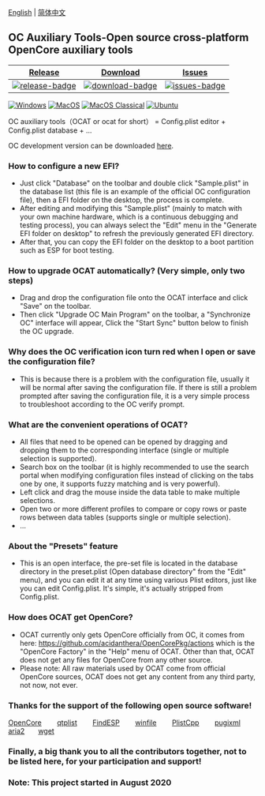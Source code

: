 [English](https://github.com/ic005k/QtOpenCoreConfig/blob/master/READMe.md) | [简体中文](https://github.com/ic005k/QtOpenCoreConfig/blob/master/READMe-cn.md)
## OC Auxiliary Tools-Open source cross-platform OpenCore auxiliary tools


| [Release][release-link]|[Download][download-link]|[Issues][issues-link]|
|-----------------|-----------------|-----------------|
|[![release-badge](https://img.shields.io/github/release/ic005k/QtOpenCoreConfig.svg?style=flat-square "Release status")](https://github.com/ic005k/QtOpenCoreConfig/releases "Release status") | [![download-badge](https://img.shields.io/github/downloads/ic005k/QtOpenCoreConfig/total.svg?style=flat-square "Download status")](https://github.com/ic005k/QtOpenCoreConfig/releases/latest "Download status")|[![issues-badge](https://img.shields.io/badge/github-issues-red.svg?maxAge=60 "Issues")](https://github.com/ic005k/QtOpenCoreConfig/issues "Issues")|

[![Windows](https://github.com/ic005k/QtOpenCoreConfig/actions/workflows/windows.yml/badge.svg)](https://github.com/ic005k/QtOpenCoreConfig/actions/workflows/windows.yml)      [![MacOS](https://github.com/ic005k/QtOpenCoreConfig/actions/workflows/macos.yml/badge.svg)](https://github.com/ic005k/QtOpenCoreConfig/actions/workflows/macos.yml)       [![MacOS Classical](https://github.com/ic005k/QtOpenCoreConfig/actions/workflows/macos1012.yml/badge.svg)](https://github.com/ic005k/QtOpenCoreConfig/actions/workflows/macos1012.yml)  [![Ubuntu](https://github.com/ic005k/QtOpenCoreConfig/actions/workflows/ubuntu.yml/badge.svg)](https://github.com/ic005k/QtOpenCoreConfig/actions/workflows/ubuntu.yml)    

[download-link]: https://github.com/ic005k/QtOpenCoreConfig/releases/latest "Download status"
[download-badge]: https://img.shields.io/github/downloads/ic005k/QtOpenCoreConfig/total.svg?style=flat-square "Download status"

[release-link]: https://github.com/ic005k/QtOpenCoreConfig/releases "Release status"
[release-badge]: https://img.shields.io/github/release/ic005k/QtOpenCoreConfig.svg?style=flat-square "Release status"

[issues-link]: https://github.com/ic005k/QtOpenCoreConfig/issues "Issues"
[issues-badge]: https://img.shields.io/badge/github-issues-red.svg?maxAge=60 "Issues"

[discourse-link]: https://www.insanelymac.com/forum/topic/344752-open-source-cross-platform-opencore-auxiliary-tools/



OC auxiliary tools（OCAT or ocat for short） = Config.plist editor + Config.plist database + ...

OC development version can be downloaded [here](https://github.com/acidanthera/OpenCorePkg/actions).

### How to configure a new EFI?
* Just click "Database" on the toolbar and double click "Sample.plist" in the database list (this file is an example of the official OC configuration file), then a EFI folder on the desktop, the process is complete.
* After editing and modifying this "Sample.plist" (mainly to match with your own machine hardware, which is a continuous debugging and testing process), you can always select the "Edit" menu in the "Generate EFI folder on desktop" to refresh the previously generated EFI directory.
* After that, you can copy the EFI folder on the desktop to a boot partition such as ESP for boot testing.

### How to upgrade OCAT automatically? (Very simple, only two steps)
* Drag and drop the configuration file onto the OCAT interface and click "Save" on the toolbar.
* Then click "Upgrade OC Main Program" on the toolbar, a "Synchronize OC" interface will appear, Click the "Start Sync" button below to finish the OC upgrade.

### Why does the OC verification icon turn red when I open or save the configuration file?
* This is because there is a problem with the configuration file, usually it will be normal after saving the configuration file. If there is still a problem prompted after saving the configuration file, it is a very simple process to troubleshoot according to the OC verify prompt. 

### What are the convenient operations of OCAT?
* All files that need to be opened can be opened by dragging and dropping them to the corresponding interface (single or multiple selection is supported).
* Search box on the toolbar (it is highly recommended to use the search portal when modifying configuration files instead of clicking on the tabs one by one, it supports fuzzy matching and is very powerful).
* Left click and drag the mouse inside the data table to make multiple selections.
* Open two or more different profiles to compare or copy rows or paste rows between data tables (supports single or multiple selection).
* ...

### About the "Presets" feature
* This is an open interface, the pre-set file is located in the database directory in the preset.plist (Open database directory" from the "Edit" menu), and you can edit it at any time using various Plist editors, just like you can edit Config.plist. It's simple, it's actually stripped from Config.plist.

### How does OCAT get OpenCore?
* OCAT currently only gets OpenCore officially from OC, it comes from here: https://github.com/acidanthera/OpenCorePkg/actions which is the "OpenCore Factory" in the "Help" menu of OCAT. Other than that, OCAT does not get any files for OpenCore from any other source.
* Please note: All raw materials used by OCAT come from official OpenCore sources, OCAT does not get any content from any third party, not now, not ever.

### Thanks for the support of the following open source software!

[OpenCore](https://github.com/acidanthera/OpenCorePkg)&nbsp; &nbsp; &nbsp; &nbsp;
[qtplist](https://github.com/reillywatson/qtplist)&nbsp; &nbsp; &nbsp; &nbsp;
[FindESP](https://github.com/bluer007/FindESP)&nbsp; &nbsp; &nbsp; &nbsp;
[winfile](https://github.com/microsoft/winfile)&nbsp; &nbsp; &nbsp; &nbsp;
[PlistCpp](https://github.com/animetrics/PlistCpp)&nbsp; &nbsp; &nbsp; &nbsp;
[pugixml](https://github.com/zeux/pugixml)&nbsp;&nbsp; &nbsp; &nbsp;
[aria2](https://github.com/aria2/aria2)&nbsp; &nbsp; &nbsp;&nbsp;
[wget](http://wget.addictivecode.org/)&nbsp; &nbsp; &nbsp;&nbsp;

### Finally, a big thank you to all the contributors together, not to be listed here, for your participation and support!

### Note: This project started in August 2020
